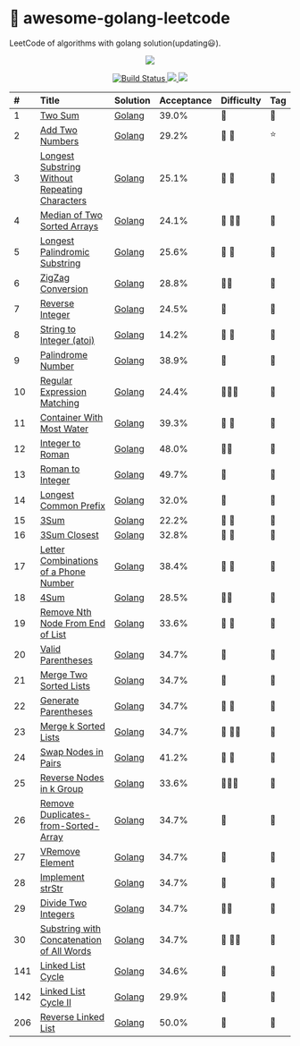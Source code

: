 # 📝 awesome-golang-leetcode

LeetCode of algorithms with golang solution(updating:smiley:).

<p align="center"><img src="https://xpnet-public.oss-cn-hangzhou.aliyuncs.com/leetcode/leetcode.png"></p>

<p align="center">
    <a href="https://www.travis-ci.org/kylesliu/awesome-golang-leetcode">
        <img src="https://www.travis-ci.org/kylesliu/awesome-golang-leetcode.svg?branch=master" alt="Build Status">
    </a>
    <a href="https://codecov.io/gh/kylesliu/awesome-golang-leetcode">
        <img src="https://codecov.io/gh/kylesliu/awesome-golang-leetcode/branch/master/graph/badge.svg" />
    </a>
    <a href="https://goreportcard.com/report/github.com/kylesliu/awesome-golang-leetcode">
        <img src="https://goreportcard.com/badge/github.com/kylesliu/awesome-golang-leetcode.svg" />
    </a>
</p>



| #    | Title            |   Solution     |   Acceptance   |    Difficulty  |  Tag          |
| :--- | :--------------- | :------------- | :------------- | :------------- | :------------- |
| 1    | [Two Sum][0001-url]  | [Golang][0001-golang] | 39.0%  |:purple_heart: |:eyes:|
| 2    | [Add Two Numbers][0002-url]  | [Golang][0002-golang] | 29.2%  |:purple_heart: :purple_heart: |:star:|
| 3    | [Longest Substring Without Repeating Characters][0003-url]  | [Golang][0003-golang] | 25.1%  |:purple_heart:  :purple_heart:|:eyes:|
| 4    | [Median of Two Sorted Arrays    ][0004-url]  | [Golang][0004-golang] | 24.1%  |:purple_heart: :purple_heart::purple_heart: |:eyes: |
| 5    | [Longest Palindromic Substring ][0005-url]  | [Golang][0005-golang] | 	25.6%  |:purple_heart: :purple_heart: |:eyes: |
| 6    | [ZigZag Conversion][0006-url]  | [Golang][0006-golang] |	28.8%  |:purple_heart::purple_heart: |:eyes: |
| 7    | [Reverse Integer][0007-url]  | [Golang][0007-golang] | 	24.5%  |:purple_heart: |:eyes: |
| 8    | [String to Integer (atoi)][0008-url]  | [Golang][0008-golang] | 	14.2%  |:purple_heart: :purple_heart: |:eyes: |
| 9    | [Palindrome Number][0009-url]  | [Golang][0009-golang] | 38.9%  |:purple_heart:  |:eyes: |
| 10   | [Regular Expression Matching][0010-url]  | [Golang][0010-golang]  | 24.4%  |:purple_heart::purple_heart::purple_heart:  | :eyes:|
| 11   | [Container With Most Water][0011-url]  | [Golang][0011-golang] | 	39.3%  |:purple_heart: :purple_heart:  |:eyes: |
| 12   | [Integer to Roman][0012-url]  | [Golang][0012-golang] | 48.0%  |:purple_heart::purple_heart:  |:eyes: |
| 13   | [Roman to Integer][0013-url]  | [Golang][0013-golang] | 49.7%  |:purple_heart:  | :eyes:|
| 14   | [Longest Common Prefix][0014-url]  | [Golang][0014-golang] | 	32.0%  |:purple_heart:  | :eyes:|
| 15   | [3Sum][0015-url]  | [Golang][0015-golang] | 22.2%  |:purple_heart: :purple_heart: |:eyes: |
| 16   | [3Sum Closest][0016-url]  | [Golang][0016-golang] | 32.8%  |:purple_heart:  :purple_heart:|:eyes: |
| 17   | [Letter Combinations of a Phone Number][0017-url]  | [Golang][0017-golang] | 38.4%  |:purple_heart: :purple_heart: |:eyes: |
| 18   | [4Sum][0018-url]  | [Golang][0018-golang] | 28.5% |:purple_heart::purple_heart:  |:eyes: |
| 19   | [Remove Nth Node From End of List][0018-url]  | [Golang][0019-golang] | 33.6% |:purple_heart: :purple_heart: | :eyes:|
| 20   | [Valid Parentheses ][0020-url]  | [Golang][0020-golang] | 34.7%  |:purple_heart: | :eyes:|
| 21   | [Merge Two Sorted Lists ][0021-url]  | [Golang][0021-golang] | 34.7%  |:purple_heart: | :eyes:|
| 22   | [Generate Parentheses ][0022-url]  | [Golang][0023-golang] | 34.7%  |:purple_heart: :purple_heart:| :eyes:|
| 23   | [Merge k Sorted Lists ][0023-url]  | [Golang][0023-golang] | 34.7%  |:purple_heart: :purple_heart::purple_heart:| :eyes:|
| 24   | [Swap Nodes in Pairs ][0024-url]  | [Golang][0024-golang] | 41.2%  |:purple_heart: :purple_heart: | :eyes:|
| 25   | [Reverse Nodes in k Group ][0020-url]  | [Golang][0025-golang] | 33.6%  |:purple_heart::purple_heart::purple_heart: | :eyes:|
| 26   | [Remove Duplicates-from-Sorted-Array][0026-url]  | [Golang][0026-golang] | 34.7%  |:purple_heart: | :eyes:|
| 27   | [VRemove Element ][0027-url]  | [Golang][0027-golang] | 34.7%  |:purple_heart: | :eyes:|
| 28   | [Implement strStr][0028-url]  | [Golang][0028-golang] | 34.7%  |:purple_heart: | :eyes:|
| 29   | [Divide Two Integers ][0029-url]  | [Golang][0029-golang] | 34.7%  |:purple_heart::purple_heart: | :eyes:|
| 30   | [Substring with Concatenation of All Words ][0030-url]  | [Golang][0030-golang] | 34.7%  |:purple_heart: :purple_heart::purple_heart:| :eyes:|
| 141  | [Linked List Cycle ][0020-url]  | [Golang][0141-golang] | 34.6%  |:purple_heart: | :eyes:|
| 142  | [Linked List Cycle II ][0020-url]  | [Golang][0142-golang] | 	29.9% |:purple_heart: | :eyes:|
| 206  | [Reverse Linked List ][0020-url]  | [Golang][0206-golang] | 50.0%  |:purple_heart: | :eyes:|



[src]: https://github.com/kylesliu/awesome-golang-leetcode
[companies]: https://github.com/kylesliu/awesome-golang-leetcode/blob/master/Companies.md

[0001-url]: https://leetcode.com/problems/two-sum
[0001-golang]: https://github.com/kylesliu/awesome-golang-leetcode/tree/master/src/0001.Two-Sum

[0002-url]: https://leetcode.com/problems/add-two-numbers
[0002-golang]: https://github.com/kylesliu/awesome-golang-leetcode/tree/master/src/0002.Add-Two-Numbers

[0003-url]: https://leetcode.com/problems/longest-substring-without-repeating-characters
[0003-golang]: https://github.com/kylesliu/awesome-golang-leetcode/tree/master/src/0003.Longest-Substring-Without-Repeating-Characters

[0004-url]: https://leetcode.com/problems/median-of-two-sorted-arrays
[0004-golang]: https://github.com/kylesliu/awesome-golang-leetcode/tree/master/src/0001.Two-Sum

[0005-url]: https://leetcode.com/problems/longest-palindromic-substring
[0005-golang]: https://github.com/kylesliu/awesome-golang-leetcode/tree/master/src/0001.Two-Sum

[0006-url]: https://leetcode.com/problems/zigzag-conversion
[0006-golang]: https://github.com/kylesliu/awesome-golang-leetcode/tree/master/src/0006.ZigZag-Conversion

[0007-url]: https://leetcode.com/problems/reverse-integer
[0007-golang]: https://github.com/kylesliu/awesome-golang-leetcode/tree/master/src/0007.Reverse-Integer

[0008-url]: https://leetcode.com/problems/string-to-integer-atoi
[0008-golang]: https://github.com/kylesliu/awesome-golang-leetcode/tree/master/src/0008.String-to-Integer-atoi

[0009-url]: https://leetcode.com/problems/palindrome-number
[0009-golang]: https://github.com/kylesliu/awesome-golang-leetcode/tree/master/src/0009.Palindrome-Number

[0010-url]: https://leetcode.com/problems/regular-expression-matching
[0010-golang]: https://github.com/kylesliu/awesome-golang-leetcode/tree/master/src/0010.Regular-Expression-Matching

[0011-url]: https://leetcode.com/problems/container-with-most-water
[0011-golang]: https://github.com/kylesliu/awesome-golang-leetcode/tree/master/src/0011.Container-With-Most-Water

[0012-url]: https://leetcode.com/problems/integer-to-roman
[0012-golang]: https://github.com/kylesliu/awesome-golang-leetcode/tree/master/src/0012.Integer-to-Roman

[0013-url]: https://leetcode.com/problems/roman-to-integer
[0013-golang]: https://github.com/kylesliu/awesome-golang-leetcode/tree/master/src/0013.Roman-to-Integer

[0014-url]: https://leetcode.com/problems/longest-common-prefix
[0014-golang]: https://github.com/kylesliu/awesome-golang-leetcode/tree/master/src/0014.Longest-Common-Prefix

[0015-url]: https://leetcode.com/problems/3sum
[0015-golang]: https://github.com/kylesliu/awesome-golang-leetcode/tree/master/src/0015.3Sum

[0016-url]: https://leetcode.com/problems/3sum-closest
[0016-golang]: https://github.com/kylesliu/awesome-golang-leetcode/tree/master/src/0016.3Sum-Closest

[0017-url]: https://leetcode.com/problems/letter-combinations-of-a-phone-number
[0017-golang]: https://github.com/kylesliu/awesome-golang-leetcode/tree/master/src/0017.Letter-Combinations-of-a-Phone-Number

[0018-url]: https://leetcode.com/problems/4sum
[0018-golang]: https://github.com/kylesliu/awesome-golang-leetcode/tree/master/src/0018.4Sum

[0019-url]: https://leetcode.com/problems/remove-nth-node-from-end-of-list
[0019-golang]: https://github.com/kylesliu/awesome-golang-leetcode/tree/master/src/0019.Remove-Nth-Node-From-End-of-List

[0020-url]: https://leetcode.com/problems/valid-parentheses
[0020-golang]: https://github.com/kylesliu/awesome-golang-leetcode/tree/master/src/0020.Valid-Parentheses

[0021-url]: https://leetcode.com/problems/merge-two-sorted-lists/description/
[0021-golang]: https://github.com/kylesliu/awesome-golang-leetcode/tree/master/src/0021.Merge-Two-Sorted-Lists

[0022-url]: https://leetcode.com/problems/generate-parentheses/description/
[0022-golang]: https://github.com/kylesliu/awesome-golang-leetcode/tree/master/src/0022.Generate-Parentheses

[0023-url]: https://leetcode.com/problems/merge-k-sorted-lists/description/
[0023-golang]: https://github.com/kylesliu/awesome-golang-leetcode/tree/master/src/0023.Merge-k-Sorted-Lists

[0024-url]: https://leetcode.com/problems/swap-nodes-in-pairs/description/
[0024-golang]: https://github.com/kylesliu/awesome-golang-leetcode/tree/master/src/0024.Swap-Nodes-in-Pairs

[0025-url]: https://leetcode.com/problems/reverse-nodes-in-k-group/
[0025-golang]: https://github.com/kylesliu/awesome-golang-leetcode/tree/master/src/0025.Reverse-Nodes-in-k-Group

[0026-url]: https://leetcode.com/problems/remove-duplicates-from-sorted-array/description/
[0026-golang]: https://github.com/kylesliu/awesome-golang-leetcode/tree/master/src/0026.Remove-Duplicates-from-Sorted-Array

[0027-url]: https://leetcode.com/problems/remove-element/description/
[0027-golang]: https://github.com/kylesliu/awesome-golang-leetcode/tree/master/src/0027.Remove-Element

[0028-url]: https://leetcode.com/problems/implement-strstr/description/
[0028-golang]: https://github.com/kylesliu/awesome-golang-leetcode/tree/master/src/0028.Implement-strStr

[0029-url]: https://leetcode.com/problems/divide-two-integers/description/
[0029-golang]: https://github.com/kylesliu/awesome-golang-leetcode/tree/master/src/0029.Divide-Two-Integers

[0030-url]: https://leetcode.com/problems/substring-with-concatenation-of-all-words/description/
[0030-golang]: https://github.com/kylesliu/awesome-golang-leetcode/tree/master/src/0030.Substring-with-Concatenation-of-All-Words

[0141-url]: https://leetcode.com/problems/linked-list-cycle/
[0141-golang]: https://github.com/kylesliu/awesome-golang-leetcode/tree/master/src/0141.Linked-List-Cycle

[0142-url]: https://leetcode.com/problems/linked-list-cycle-ii/
[0142-golang]: https://github.com/kylesliu/awesome-golang-leetcode/tree/master/src/0142.Linked-List-Cycle-II

[0206-url]: https://leetcode.com/problems/reverse-linked-list/
[0206-golang]: https://github.com/kylesliu/awesome-golang-leetcode/tree/master/src/0206.Reverse-Linked-List

